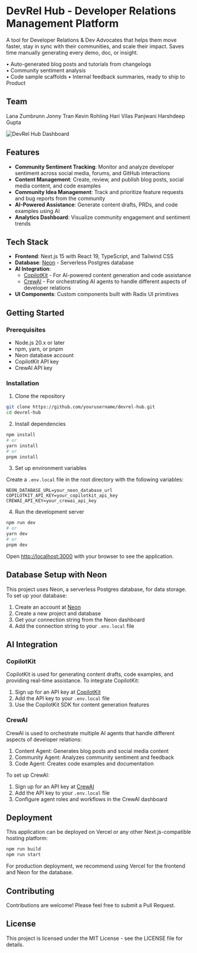 # DevRel Hub - Developer Relations Management Platform

A tool for Developer Relations & Dev Advocates that helps them move faster, stay in sync with their communities, and scale their impact. Saves time manually generating every demo, doc, or insight.

•	Auto-generated blog posts and tutorials from changelogs  
•	Community sentiment analysis  
•	Code sample scaffolds
•	Internal feedback summaries, ready to ship to Product


## Team

Lana Zumbrunn
Jonny Tran
Kevin Rohling
Hari Vilas Panjwani
Harshdeep Gupta

![DevRel Hub Dashboard](https://placeholder.com/dashboard-preview.png)

## Features

- **Community Sentiment Tracking**: Monitor and analyze developer sentiment across social media, forums, and GitHub interactions
- **Content Management**: Create, review, and publish blog posts, social media content, and code examples
- **Community Idea Management**: Track and prioritize feature requests and bug reports from the community
- **AI-Powered Assistance**: Generate content drafts, PRDs, and code examples using AI
- **Analytics Dashboard**: Visualize community engagement and sentiment trends

## Tech Stack

- **Frontend**: Next.js 15 with React 19, TypeScript, and Tailwind CSS
- **Database**: [Neon](https://neon.tech) - Serverless Postgres database
- **AI Integration**: 
  - [CopilotKit](https://www.copilotkit.ai/) - For AI-powered content generation and code assistance
  - [CrewAI](https://www.crewai.io/) - For orchestrating AI agents to handle different aspects of developer relations
- **UI Components**: Custom components built with Radix UI primitives

## Getting Started

### Prerequisites

- Node.js 20.x or later
- npm, yarn, or pnpm
- Neon database account
- CopilotKit API key
- CrewAI API key

### Installation

1. Clone the repository

```bash
git clone https://github.com/yourusername/devrel-hub.git
cd devrel-hub
```

2. Install dependencies

```bash
npm install
# or
yarn install
# or
pnpm install
```

3. Set up environment variables

Create a `.env.local` file in the root directory with the following variables:

```
NEON_DATABASE_URL=your_neon_database_url
COPILOTKIT_API_KEY=your_copilotkit_api_key
CREWAI_API_KEY=your_crewai_api_key
```

4. Run the development server

```bash
npm run dev
# or
yarn dev
# or
pnpm dev
```

Open [http://localhost:3000](http://localhost:3000) with your browser to see the application.

## Database Setup with Neon

This project uses Neon, a serverless Postgres database, for data storage. To set up your database:

1. Create an account at [Neon](https://neon.tech)
2. Create a new project and database
3. Get your connection string from the Neon dashboard
4. Add the connection string to your `.env.local` file

## AI Integration

### CopilotKit

CopilotKit is used for generating content drafts, code examples, and providing real-time assistance. To integrate CopilotKit:

1. Sign up for an API key at [CopilotKit](https://www.copilotkit.ai/)
2. Add the API key to your `.env.local` file
3. Use the CopilotKit SDK for content generation features

### CrewAI

CrewAI is used to orchestrate multiple AI agents that handle different aspects of developer relations:

1. Content Agent: Generates blog posts and social media content
2. Community Agent: Analyzes community sentiment and feedback
3. Code Agent: Creates code examples and documentation

To set up CrewAI:

1. Sign up for an API key at [CrewAI](https://www.crewai.io/)
2. Add the API key to your `.env.local` file
3. Configure agent roles and workflows in the CrewAI dashboard

## Deployment

This application can be deployed on Vercel or any other Next.js-compatible hosting platform:

```bash
npm run build
npm run start
```

For production deployment, we recommend using Vercel for the frontend and Neon for the database.

## Contributing

Contributions are welcome! Please feel free to submit a Pull Request.

## License

This project is licensed under the MIT License - see the LICENSE file for details.
